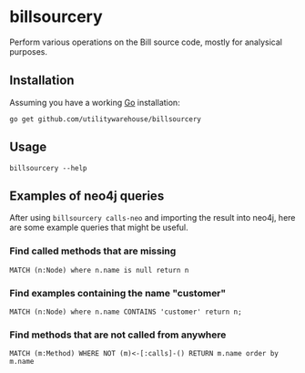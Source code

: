 billsourcery
============

Perform various operations on the Bill source code, mostly for analysical purposes.

Installation
------------
Assuming you have a working [Go](https://golang.org/) installation:

`go get github.com/utilitywarehouse/billsourcery`

Usage
-----

`billsourcery --help`



Examples of neo4j queries
-------------------------

After using `billsourcery calls-neo` and importing the result into neo4j, here are some example queries that might be useful.

### Find called methods that are missing
```MATCH (n:Node) where n.name is null return n```

### Find examples containing the name "customer"
```MATCH (n:Node) where n.name CONTAINS 'customer' return n;```

### Find methods that are not called from anywhere
```MATCH (m:Method) WHERE NOT (m)<-[:calls]-() RETURN m.name order by m.name```
